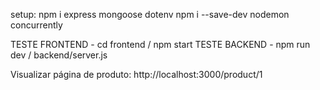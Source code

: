 setup: npm i express mongoose dotenv
npm i --save-dev nodemon concurrently

TESTE FRONTEND - cd frontend / npm start
TESTE BACKEND - npm run dev / backend/server.js

Visualizar página de produto: http://localhost:3000/product/1

